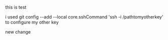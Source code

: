 this is test

i used git config --add --local core.sshCommand 'ssh -i /pathtomyotherkey'
to configure my other key

new change

